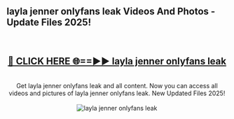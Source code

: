 <h2>layla jenner onlyfans leak Videos And Photos - Update Files 2025!</h2>
<br>
<div align="center">
<h2><a href="https://top-ai-tools.click/QrbHav" rel="nofollow">🔴 CLICK HERE 🌐==►► layla jenner onlyfans leak</a></h2>
<br>
Get layla jenner onlyfans leak and all content. Now you can access all videos and pictures of layla jenner onlyfans leak. New Updated Files 2025!
<br>
<br>
<a href="https://top-ai-tools.click/QrbHav" rel="nofollow" data-target="animated-image.originalLink"><img src="https://i.ibb.co.com/WyWwxjT/player-gif2.gif" alt="layla jenner onlyfans leak" style="max-width: 100%; display: inline-block;" data-target="animated-image.originalImage"></a>
</div>
<br>